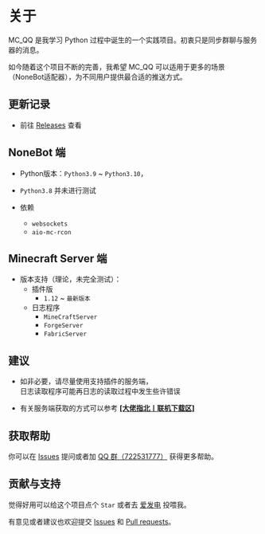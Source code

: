 # 关于

MC_QQ 是我学习 Python 过程中诞生的一个实践项目。初衷只是同步群聊与服务器的消息。

如今随着这个项目不断的完善，我希望 MC_QQ 可以适用于更多的场景（NoneBot适配器），为不同用户提供最合适的推送方式。

## 更新记录

- 前往 [Releases](https://github.com/17TheWord/nonebot-plugin-mcqq/releases/) 查看

## NoneBot 端

- Python版本：`Python3.9` ~ `Python3.10`，
- `Python3.8` 并未进行测试

- 依赖
  - `websockets`
  - `aio-mc-rcon`

## Minecraft Server 端

- 版本支持（理论，未完全测试）：
  - 插件版
    - `1.12` ~ `最新版本`
  - 日志程序
    - `MineCraftServer`
    - `ForgeServer`
    - `FabricServer`

## 建议

- 如非必要，请尽量使用支持插件的服务端，  
日志读取程序可能再日志的读取过程中发生些许错误

- 有关服务端获取的方式可以参考 [**[大佬指北丨联机下载区]**](/mchelp/resource/online)

## 获取帮助

你可以在 [Issues](https://github.com/17TheWord/nonebot-plugin-mcqq/issues) 提问或者加 [QQ 群（722531777）](https://qm.qq.com/cgi-bin/qm/qr?k=jzRsb-J2CZJmZyp8_mld2wyle4Khh35y&jump_from=webapi&authKey=chwHKxBT2evRCgBquFEN1cPZPUFZVhGtrZa0zq2ReFF3dVyJFSYe/w4CjMFWFOdB) 获得更多帮助。

## 贡献与支持

觉得好用可以给这个项目点个 `Star` 或者去 [爱发电](https://afdian.net/a/17TheWord) 投喂我。

有意见或者建议也欢迎提交 [Issues](https://github.com/17TheWord/nonebot-plugin-mcqq/issues) 和 [Pull requests](https://github.com/17TheWord/nonebot-plugin-mcqq/pulls)。

